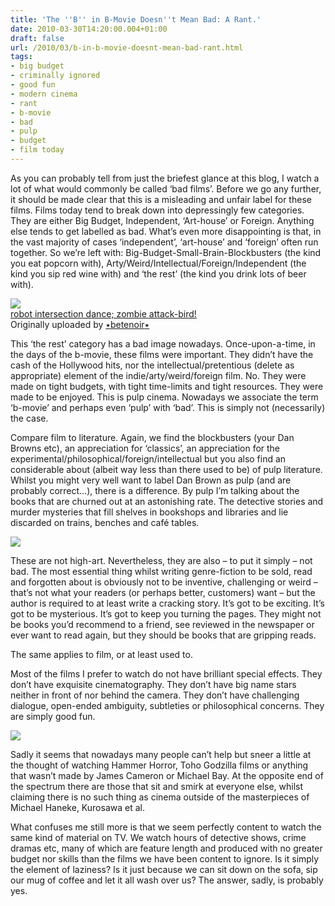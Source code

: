 ```yaml
---
title: 'The ''B'' in B-Movie Doesn''t Mean Bad: A Rant.'
date: 2010-03-30T14:20:00.004+01:00
draft: false
url: /2010/03/b-in-b-movie-doesnt-mean-bad-rant.html
tags: 
- big budget
- criminally ignored
- good fun
- modern cinema
- rant
- b-movie
- bad
- pulp
- budget
- film today
---
```


As you can probably tell from just the briefest glance at this blog, I watch a lot of what would commonly be called ‘bad films’. Before we go any further, it should be made clear that this is a misleading and unfair label for these films. Films today tend to break down into depressingly few categories. They are either Big Budget, Independent, ‘Art-house’ or Foreign. Anything else tends to get labelled as bad. What’s even more disappointing is that, in the vast majority of cases ‘independent’, ‘art-house’ and ‘foreign’ often run together. So we’re left with: Big-Budget-Small-Brain-Blockbusters (the kind you eat popcorn with), Arty/Weird/Intellectual/Foreign/Independent (the kind you sip red wine with) and ‘the rest’ (the kind you drink lots of beer with).  
  

[![](http://farm2.static.flickr.com/1164/826409648_a253feee95_m.jpg)](http://www.flickr.com/photos/trashd/826409648/ "photo sharing")  
[robot intersection dance; zombie attack-bird!](http://www.flickr.com/photos/trashd/826409648/)  
Originally uploaded by [٭betenoir٭](http://www.flickr.com/people/trashd/)

  
  
This ‘the rest’ category has a bad image nowadays. Once-upon-a-time, in the days of the b-movie, these films were important. They didn’t have the cash of the Hollywood hits, nor the intellectual/pretentious (delete as appropriate) element of the indie/arty/weird/foreign film. No. They were made on tight budgets, with tight time-limits and tight resources. They were made to be enjoyed. This is pulp cinema. Nowadays we associate the term ‘b-movie’ and perhaps even ‘pulp’ with ‘bad’. This is simply not (necessarily) the case.  
  
Compare film to literature. Again, we find the blockbusters (your Dan Browns etc), an appreciation for ‘classics’, an appreciation for the experimental/philosophical/foreign/intellectual but you also find an considerable about (albeit way less than there used to be) of pulp literature. Whilst you might very well want to label Dan Brown as pulp (and are probably correct…), there is a difference. By pulp I’m talking about the books that are churned out at an astonishing rate. The detective stories and murder mysteries that fill shelves in bookshops and libraries and lie discarded on trains, benches and café tables.  
  
![](/blogspot/AVvXsEi99uY4To980mMNtEE_lEzis-1h8WFGtL8VojpnXxDi6pK0nvuhmaRyoofNWvLOltb-WimhxKs9kdCxDYaV6smC9iVKrrSJ4xZavOaNyJOoToELHL_nAmeFEEanKBrE3D-jcrkbHkbiEL0/s800/murder%20party.jpg)  
  
These are not high-art. Nevertheless, they are also – to put it simply – not bad. The most essential thing whilst writing genre-fiction to be sold, read and forgotten about is obviously not to be inventive, challenging or weird – that’s not what your readers (or perhaps better, customers) want – but the author is required to at least write a cracking story. It’s got to be exciting. It’s got to be mysterious. It’s got to keep you turning the pages. They might not be books you’d recommend to a friend, see reviewed in the newspaper or ever want to read again, but they should be books that are gripping reads.  
  
The same applies to film, or at least used to.  
  
Most of the films I prefer to watch do not have brilliant special effects. They don’t have exquisite cinematography. They don’t have big name stars neither in front of nor behind the camera. They don’t have challenging dialogue, open-ended ambiguity, subtleties or philosophical concerns. They are simply good fun.  
  
![](/blogspot/AVvXsEjn_nQ9slBF7LgY8DIw-tUC_vT0lWHzYg75nT3hNJ-Vc5s2viikp9QmD5I9emtSyOQqeyTHUxrs8Z8YdXFFGtb9vK5uXY7POdynulAIPsWf2bjRUch-7ORmCU9fSDQX6JLdEsiWhO_wd5U/s800/bloodanddonuts.jpg)  
  
Sadly it seems that nowadays many people can’t help but sneer a little at the thought of watching Hammer Horror, Toho Godzilla films or anything that wasn’t made by James Cameron or Michael Bay. At the opposite end of the spectrum there are those that sit and smirk at everyone else, whilst claiming there is no such thing as cinema outside of the masterpieces of Michael Haneke, Kurosawa et al.  
  
What confuses me still more is that we seem perfectly content to watch the same kind of material on TV. We watch hours of detective shows, crime dramas etc, many of which are feature length and produced with no greater budget nor skills than the films we have been content to ignore. Is it simply the element of laziness? Is it just because we can sit down on the sofa, sip our mug of coffee and let it all wash over us? The answer, sadly, is probably yes.